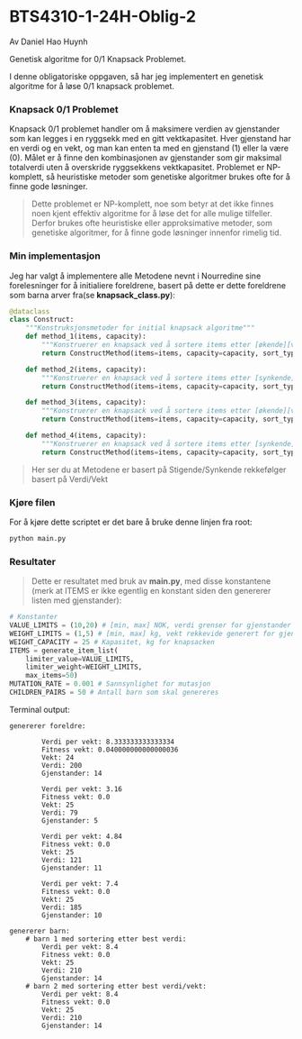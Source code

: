 # BTS4310-1-24H-Oblig-2
Av Daniel Hao Huynh

Genetisk algoritme for 0/1 Knapsack Problemet.

I denne obligatoriske oppgaven, så har jeg implementert en genetisk algoritme for å løse 0/1 knapsack problemet.

### Knapsack 0/1 Problemet
Knapsack 0/1 problemet handler om å maksimere verdien av gjenstander som kan legges i en ryggsekk med en gitt vektkapasitet. Hver gjenstand har en verdi og en vekt, og man kan enten ta med en gjenstand (1) eller la være (0). Målet er å finne den kombinasjonen av gjenstander som gir maksimal totalverdi uten å overskride ryggsekkens vektkapasitet. Problemet er NP-komplett, så heuristiske metoder som genetiske algoritmer brukes ofte for å finne gode løsninger.

> Dette problemet er NP-komplett, noe som betyr at det ikke finnes noen kjent effektiv algoritme for å løse det for alle mulige tilfeller. Derfor brukes ofte heuristiske eller approksimative metoder, som genetiske algoritmer, for å finne gode løsninger innenfor rimelig tid.

### Min implementasjon
Jeg har valgt å implementere alle Metodene nevnt i Nourredine sine forelesninger for å initialiere foreldrene, basert på dette er dette foreldrene som barna arver fra(se __knapsack_class.py__):
```py
@dataclass
class Construct:
    """Konstruksjonsmetoder for initial knapsack algoritme"""
    def method_1(items, capacity):
        """Konstruerer en knapsack ved å sortere items etter [økende][vekt], og legge til gjenstander i knapsack til kapasiteten er nådd"""
        return ConstructMethod(items=items, capacity=capacity, sort_type=ST.WEIGHT, sort_order=SO.ASCENDING)

    def method_2(items, capacity):
        """Konstruerer en knapsack ved å sortere items etter [synkende][vekt], og legge til gjenstander i knapsack til kapasiteten er nådd"""
        return ConstructMethod(items=items, capacity=capacity, sort_type=ST.WEIGHT, sort_order=SO.DESCENDING)

    def method_3(items, capacity):
        """Konstruerer en knapsack ved å sortere items etter [økende][verdi], og legge til gjenstander i knapsack til kapasiteten er nådd"""
        return ConstructMethod(items=items, capacity=capacity, sort_type=ST.VALUE, sort_order=SO.ASCENDING)

    def method_4(items, capacity):
        """Konstruerer en knapsack ved å sortere items etter [synkende][verdi], og legge til gjenstander i knapsack til kapasiteten er nådd"""
        return ConstructMethod(items=items, capacity=capacity, sort_type=ST.VALUE, sort_order=SO.DESCENDING)

```
> Her ser du at Metodene er basert på Stigende/Synkende rekkefølger basert på Verdi/Vekt

### Kjøre filen

For å kjøre dette scriptet er det bare å bruke denne linjen fra root:
```sh
python main.py
```
### Resultater
>Dette er resultatet med bruk av __main.py__, med disse konstantene (merk at ITEMS er ikke egentlig en konstant siden den genererer listen med gjenstander):
```py
# Konstanter
VALUE_LIMITS = (10,20) # [min, max] NOK, verdi grenser for gjenstander
WEIGHT_LIMITS = (1,5) # [min, max] kg, vekt rekkevide generert for gjenstander
WEIGHT_CAPACITY = 25 # Kapasitet, kg for knapsacken
ITEMS = generate_item_list(
    limiter_value=VALUE_LIMITS, 
    limiter_weight=WEIGHT_LIMITS, 
    max_items=50)
MUTATION_RATE = 0.001 # Sannsynlighet for mutasjon
CHILDREN_PAIRS = 50 # Antall barn som skal genereres
```

Terminal output:
```
genererer foreldre:

        Verdi per vekt: 8.333333333333334
        Fitness vekt: 0.040000000000000036
        Vekt: 24
        Verdi: 200
        Gjenstander: 14

        Verdi per vekt: 3.16
        Fitness vekt: 0.0
        Vekt: 25
        Verdi: 79
        Gjenstander: 5

        Verdi per vekt: 4.84
        Fitness vekt: 0.0
        Vekt: 25
        Verdi: 121
        Gjenstander: 11

        Verdi per vekt: 7.4
        Fitness vekt: 0.0
        Vekt: 25
        Verdi: 185
        Gjenstander: 10

genererer barn:
    # barn 1 med sortering etter best verdi:
        Verdi per vekt: 8.4
        Fitness vekt: 0.0
        Vekt: 25
        Verdi: 210
        Gjenstander: 14
    # barn 2 med sortering etter best verdi/vekt:
        Verdi per vekt: 8.4
        Fitness vekt: 0.0
        Vekt: 25
        Verdi: 210
        Gjenstander: 14
```






